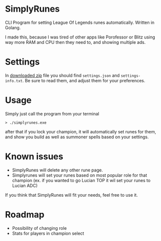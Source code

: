 # SimplyRunes

CLI Program for setting League Of Legends runes automatically. Written in Golang.

I made this, because I was tired of other apps like Porofessor or Blitz using way more RAM and CPU then they need to, and showing multiple ads.

# Settings

In [downloaded zip](https://github.com/sevnnn/SimplyRunes/releases) file you should find `settings.json` and `settings-info.txt`. Be sure to read them, and adjust them for your preferences.

# Usage

Simply just call the program from your terminal

```
> ./simplyrunes.exe
```

after that if you lock your champion, it will automatically set runes for them, and show you build as well as summoner spells based on your settings.

# Known issues

- SimplyRunes will delete any other rune page.
- Simplyrunes will set your runes based on most popular role for that champion (ex. if you wanted to go Lucian TOP it wil set your runes to Lucian ADC)

If you think that SimplyRunes will fit your needs, feel free to use it.

# Roadmap

- Possibility of changing role
- Stats for players in champion select
